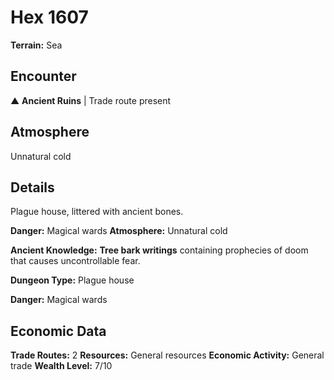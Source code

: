 # Hex 1607

**Terrain:** Sea

## Encounter
▲ **Ancient Ruins** | Trade route present

## Atmosphere
Unnatural cold

## Details
Plague house, littered with ancient bones.

**Danger:** Magical wards
**Atmosphere:** Unnatural cold


**Ancient Knowledge:** **Tree bark writings** containing prophecies of doom that causes uncontrollable fear.

**Dungeon Type:** Plague house

**Danger:** Magical wards

## Economic Data
**Trade Routes:** 2
**Resources:** General resources
**Economic Activity:** General trade
**Wealth Level:** 7/10
